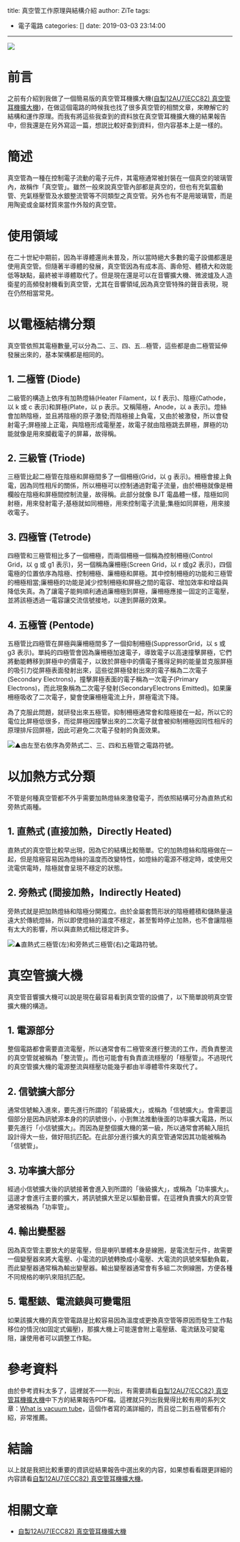 title: 真空管工作原理與結構介紹
author: ZiTe
tags:
  - 電子電路
categories: []
date: 2019-03-03 23:14:00
---
![](https://1.bp.blogspot.com/-iB0ociK8_LY/XpnI0QMSUJI/AAAAAAAACE8/PPnFzlFjoEQyrNI15MU9EraVOseQCuJLwCPcBGAsYHg/s640/ZPH_0058.JPG)

  
# 前言 
之前有介紹到我做了一個簡易版的真空管耳機擴大機([自製12AU7(ECC82) 真空管耳機擴大機](/2019/02/12au7-vtha/))，在做這個電路的時候我也找了很多真空管的相關文章，來瞭解它的結構和運作原理。而我有將這些我查到的資料放在真空管耳機擴大機的結果報告中，但我還是在另外寫這一篇，想説比較好查到資料，但内容基本上是一樣的。  

<!--more-->
  
# 簡述 
真空管為一種在控制電子流動的電子元件，其電極通常被封裝在一個真空的玻璃管內，故稱作「真空管」。雖然一般來說真空管內部都是真空的，但也有充氣震動管、充氣穩壓管及水銀整流管等不同類型之真空管。另外也有不是用玻璃管，而是用陶瓷或金屬材質來當作外殼的真空管。  
  
  
# 使用領域 
在二十世紀中期前，因為半導體還尚未普及，所以當時絕大多數的電子設備都還是使用真空管。但隨著半導體的發展，真空管因為有成本高、壽命短、體積大和效能低等缺點，最終被半導體取代了。但是現在還是可以在音響擴大機、微波爐及人造衛星的高頻發射機看到真空管，尤其在音響領域,因為真空管特殊的聲音表現，現在仍然相當常見。  
  
  
# 以電極結構分類 
真空管依照其電極數量,可以分為二、三、四、五...極管，這些都是由二極管延伸發展出來的，基本架構都是相同的。  
  
## 1\. 二極管 (Diode)
二級管的構造上依序有加熱燈絲(Heater Filament，以 f 表示)、陰極(Cathode，以 k 或 c 表示)和屏極(Plate，以 p 表示。又稱陽極，Anode，以 a 表示)。燈絲會加熱陰極，並且將陰極的原子激發;而陰極接上負電，又由於被激發，所以會發射電子;屏極接上正電，與陰極形成電壓差，故電子就由陰極跳去屏極，屏極的功能就像是用來攔截電子的屏幕，故得稱。  
  
## 2\. 三級管 (Triode)
三極管比起二極管在陰極和屏極間多了一個柵極(Grid，以 g 表示)。柵極會接上負電，因為同性相斥的關係，所以柵極可以控制通過對電子流量，由於柵極就像是柵欄般在陰極和屏極間控制流量，故得稱。此部分就像 BJT 電晶體一樣，陰極如同射極，用來發射電子;基極就如同柵極，用來控制電子流量;集極如同屏極，用來接收電子。  
  
## 3\. 四極管 (Tetrode)
四極管和三極管相比多了一個柵極，而兩個柵極一個稱為控制柵極(Control Grid，以 g 或 g1 表示)，另一個稱為廉柵極(Screen Grid，以 r 或g2 表示)，四個電極的位置依序為陰極、控制柵極、廉柵極和屏極。其中控制柵極的功能和三極管的柵極相當;廉柵極的功能是減少控制柵極和屏極之間的電容、增加效率和增益與降低失真。為了讓電子能夠順利通過廉柵極到屏極，廉柵極應接一固定的正電壓，並將該極透過一電容讓交流信號接地，以達到屏蔽的效果。  
  
## 4\. 五極管 (Pentode)
五極管比四極管在屏極與廉柵極間多了一個抑制柵極(SuppressorGrid，以 s 或 g3 表示)。單純的四極管會因為廉柵極加速電子，導致電子以高速撞擊屏極，它們將動能轉移到屏極中的價電子，以致於屏極中的價電子獲得足夠的能量並克服屏極的吸引力從屏極表面發射出來，這些從屏極發射出來的電子稱為二次電子(Secondary Electrons)，撞擊屏極表面的電子稱為一次電子(Primary Electrons)，而此現象稱為二次電子發射(SecondaryElectrons Emitted)。如果廉柵極吸收了二次電子，變會使廉柵極電流上升，屏極電流下降。  
  
為了克服此問題，就研發出來五極管。抑制柵極通常會和陰極接在一起，所以它的電位比屏極低很多，而從屏極因撞擊出來的二次電子就會被抑制柵極因同性相斥的原理排斥回屏極，因此可避免二次電子發射的負面效果。

![▲由左至右依序為旁熱式二、三、四和五極管之電路符號。](https://1.bp.blogspot.com/-QzOdHf3ONqY/XpnI0cCZoQI/AAAAAAAACE8/H5Pe03YNE5UM9RbqdMKOlrACTGpYzvi1QCPcBGAsYHg/s1600/%25E7%259C%259F%25E7%25A9%25BA%25E7%25AE%25A1-2-01.png)
  
# 以加熱方式分類 
不管是何種真空管都不外乎需要加熱燈絲來激發電子，而依照結構可分為直熱式和旁熱式兩種。  
  
## 1\. 直熱式 (直接加熱，Directly Heated)
直熱式的真空管比較早出現，因為它的結構比較簡單。它的加熱燈絲和陰極做在一起，但是陰極容易因為燈絲的溫度而改變特性，如燈絲的電源不穩定時，或使用交流電供電時，陰極就會呈現不穩定的狀態。  
  
## 2\. 旁熱式 (間接加熱，Indirectly Heated)
旁熱式就是把加熱燈絲和陰極分開獨立。由於金屬套筒形狀的陰極體積和儲熱量遠遠大於傳統燈絲，所以即使燈絲的溫度不穩定，甚至暫時停止加熱，也不會讓陰極有太大的影響，所以與直熱式相比穩定許多。  
  

![▲直熱式三極管(左)和旁熱式三極管(右)之電路符號。](https://1.bp.blogspot.com/-E0GnjRB_MX0/XpnI0SesgNI/AAAAAAAACE8/b6X2Gt3p7QAD0peT4q7jDwswLYZyK4mTQCPcBGAsYHg/s1600/%25E7%259C%259F%25E7%25A9%25BA%25E7%25AE%25A1-2-02.png)

  
# 真空管擴大機 
真空管音響擴大機可以說是現在最容易看到真空管的設備了，以下簡單說明真空管擴大機的構造。  
  
## 1\. 電源部分
整個電路都會需要直流電壓，所以通常會有二極管來進行整流的工作，而負責整流的真空管就被稱為「整流管」。而也可能會有負責直流穩壓的「穩壓管」。不過現代的真空管擴大機的電源整流與穩壓功能幾乎都由半導體零件來取代了。  
  
## 2\. 信號擴大部分
通常信號輸入進來，要先進行所謂的「前級擴大」，或稱為「信號擴大」。會需要這個部分是因為訊號源本身的的訊號很小，小到無法推動後面的功率擴大電路，所以要先進行「小信號擴大」。而因為是整個擴大機的第一級，所以通常會將輸入阻抗設計得大一些，做好阻抗匹配。在此部分進行擴大的真空管通常因其功能被稱為「信號管」。  
  
## 3\. 功率擴大部分
經過小信號擴大後的訊號接著會進入到所謂的「後級擴大」，或稱為「功率擴大」。這邊才會進行主要的擴大，將訊號擴大至足以驅動音響。在這裡負責擴大的真空管通常被稱為「功率管」。  
  
## 4\. 輸出變壓器
因為真空管主要放大的是電壓，但是喇叭單體本身是線圈，是電流型元件，故需要一個變壓器來將大電壓、小電流的訊號轉換成小電壓、大電流的訊號來驅動負載，而此變壓器通常稱為輸出變壓器。輸出變壓器通常會有多組二次側線圈，方便各種不同規格的喇叭來阻抗匹配。  
  
## 5\. 電壓錶、電流錶與可變電阻
如果該擴大機的真空管電路是比較容易因為溫度或更換真空管等原因而發生工作點移位的情況(如固定式偏壓)，那擴大機上可能還會附上電壓錶、電流錶及可變電阻，讓使用者可以調整工作點。  
  
  
# 參考資料 
由於參考資料太多了，這裡就不一一列出，有需要請看[自製12AU7(ECC82) 真空管耳機擴大機](/2019/02/12au7-vtha/)中下方的結果報告PDF檔。這裡就只列出我覺得比較有用的系列文章：[What is vacuum tube](https://www.physics-and-radio-electronics.com/electronic-devices-and-circuits/vacuum-tubes/whatisvacuumtube.html)，這個作者寫的滿詳細的，而且從二到五極管都有介紹，非常推薦。  
  
  
# 結論
以上就是我把比較重要的資訊從結果報告中選出來的内容，如果想看看跟更詳細的内容請看[自製12AU7(ECC82) 真空管耳機擴大機](/2019/02/12au7-vtha/)。

# 相關文章

* [自製12AU7(ECC82) 真空管耳機擴大機](/2019/02/12au7-vtha/)